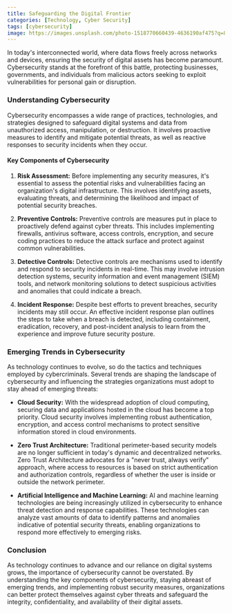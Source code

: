 ```yaml
---
title: Safeguarding the Digital Frontier
categories: [Technology, Cyber Security]
tags: [cybersecurity]
image: https://images.unsplash.com/photo-1518770660439-4636190af475?q=80&w=2070&auto=format&fit=crop&ixlib=rb-4.0.3&ixid=M3wxMjA3fDB8MHxwaG90by1wYWdlfHx8fGVufDB8fHx8fA%3D%3D
---
```


In today's interconnected world, where data flows freely across networks and devices, ensuring the security of digital assets has become paramount. Cybersecurity stands at the forefront of this battle, protecting businesses, governments, and individuals from malicious actors seeking to exploit vulnerabilities for personal gain or disruption.

### Understanding Cybersecurity

Cybersecurity encompasses a wide range of practices, technologies, and strategies designed to safeguard digital systems and data from unauthorized access, manipulation, or destruction. It involves proactive measures to identify and mitigate potential threats, as well as reactive responses to security incidents when they occur.

#### Key Components of Cybersecurity

1. **Risk Assessment:** Before implementing any security measures, it's essential to assess the potential risks and vulnerabilities facing an organization's digital infrastructure. This involves identifying assets, evaluating threats, and determining the likelihood and impact of potential security breaches.

2. **Preventive Controls:** Preventive controls are measures put in place to proactively defend against cyber threats. This includes implementing firewalls, antivirus software, access controls, encryption, and secure coding practices to reduce the attack surface and protect against common vulnerabilities.

3. **Detective Controls:** Detective controls are mechanisms used to identify and respond to security incidents in real-time. This may involve intrusion detection systems, security information and event management (SIEM) tools, and network monitoring solutions to detect suspicious activities and anomalies that could indicate a breach.

4. **Incident Response:** Despite best efforts to prevent breaches, security incidents may still occur. An effective incident response plan outlines the steps to take when a breach is detected, including containment, eradication, recovery, and post-incident analysis to learn from the experience and improve future security posture.

### Emerging Trends in Cybersecurity

As technology continues to evolve, so do the tactics and techniques employed by cybercriminals. Several trends are shaping the landscape of cybersecurity and influencing the strategies organizations must adopt to stay ahead of emerging threats:

- **Cloud Security:** With the widespread adoption of cloud computing, securing data and applications hosted in the cloud has become a top priority. Cloud security involves implementing robust authentication, encryption, and access control mechanisms to protect sensitive information stored in cloud environments.

- **Zero Trust Architecture:** Traditional perimeter-based security models are no longer sufficient in today's dynamic and decentralized networks. Zero Trust Architecture advocates for a "never trust, always verify" approach, where access to resources is based on strict authentication and authorization controls, regardless of whether the user is inside or outside the network perimeter.

- **Artificial Intelligence and Machine Learning:** AI and machine learning technologies are being increasingly utilized in cybersecurity to enhance threat detection and response capabilities. These technologies can analyze vast amounts of data to identify patterns and anomalies indicative of potential security threats, enabling organizations to respond more effectively to emerging risks.

### Conclusion

As technology continues to advance and our reliance on digital systems grows, the importance of cybersecurity cannot be overstated. By understanding the key components of cybersecurity, staying abreast of emerging trends, and implementing robust security measures, organizations can better protect themselves against cyber threats and safeguard the integrity, confidentiality, and availability of their digital assets.
